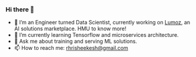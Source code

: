 ### Hi there 👋

<!--
**hrisheekeshr/hrisheekeshr** is a ✨ _special_ ✨ repository because its `README.md` (this file) appears on your GitHub profile.

Here are some ideas to get you started:
-->
- 🔭 I’m an Engineer turned Data Scientist, currently working on [Lumoz](https://lumoz-ai.github.io), an AI solutions marketplace. HMU to know more!
- 🌱 I’m currently learning Tensorflow and microservices architecture.
- 💬 Ask me about training and serving ML solutions.
- 📫 How to reach me: [rhrisheekesh@gmail.com](mailto::rhrisheekesh@gmail.com)


